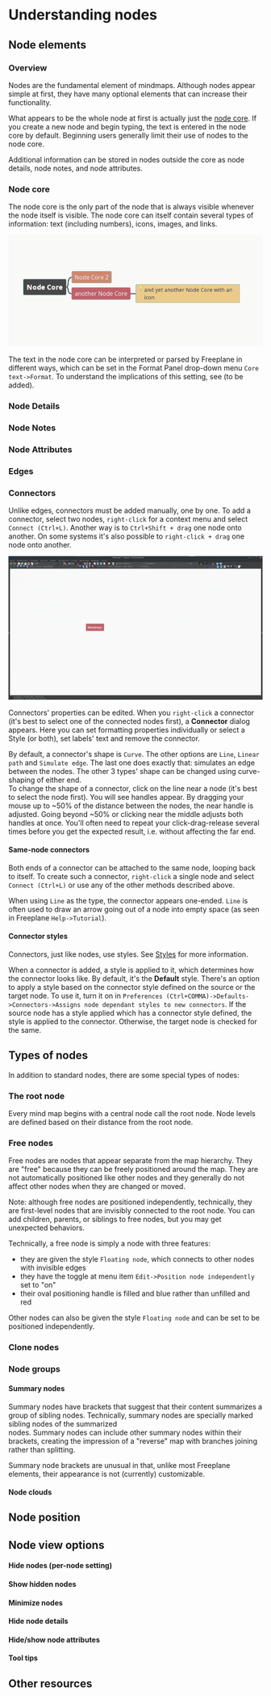 
# Understanding nodes
## Node elements
### Overview

Nodes are the fundamental element of mindmaps.
Although nodes appear simple at first, they have many optional elements that can increase their functionality.

What appears to be the whole node at first is actually just the [node core](glossary.md#node-core).
If you create a new node and begin typing, the text is entered in the node core by default.
Beginning users generally limit their use of nodes to the node core.

Additional information can be stored in nodes outside the core as node details, node notes, and node attributes.

### Node core

The node core is the only part of the node that is always visible whenever the node itself is visible.
The node core can itself contain several types of information: text (including numbers), icons,  images, and links.

![Several Node cores in a mindmap](images/node_core.png)

The text in the node core can be interpreted or parsed by Freeplane in different ways, which can be set in the Format Panel drop-down menu `Core text->Format`.
To understand the implications of this setting, see (to be added).

### Node Details

### Node Notes

### Node Attributes

### Edges

### Connectors

Unlike edges, connectors must be added manually, one by one.
To add a connector, select two nodes, `right-click` for a context menu and select `Connect (Ctrl+L)`.
Another way is to `Ctrl+Shift + drag` one node onto another.
On some systems it's also possible to `right-click + drag` one node onto another.

![connectors](images/connectors.gif)

Connectors' properties can be edited.
When you `right-click` a connector (it's best to select one of the connected nodes first), a **Connector** dialog appears.
Here you can set formatting properties individually or select a Style (or both), set labels' text and remove the connector.

By default, a connector's shape is `Curve`.
The other options are `Line`, `Linear path` and `Simulate edge`.
The last one does exactly that: simulates an edge between the nodes.
The other 3 types' shape can be changed using curve-shaping of either end.\
To change the shape of a connector, click on the line near a node (it's best to select the node first).
You will see handles appear.
By dragging your mouse up to ~50% of the distance between the nodes, the near handle is adjusted.
Going beyond ~50% or clicking near the middle adjusts both handles at once.
You'll often need to repeat your click-drag-release several times before you get the expected result, i.e. without affecting the far end.

#### Same-node connectors

Both ends of a connector can be attached to the same node, looping back to itself.
To create such a connector, `right-click` a single node and select `Connect (Ctrl+L)` or use any of the other methods described above.

When using `Line` as the type, the connector appears one-ended.
`Line` is often used to draw an arrow going out of a node into empty space (as seen in Freeplane `Help->Tutorial`).

#### Connector styles 

Connectors, just like nodes, use styles.
See [Styles](styles.md) for more information.

When a connector is added, a style is applied to it, which determines how the connector looks like.
By default, it's the **Default** style.
There's an option to apply a style based on the connector style defined on the source or the target node.
To use it, turn it on in `Preferences (Ctrl+COMMA)->Defaults->Connectors->Assigns node dependant styles to new connectors`.
If the source node has a style applied which has a connector style defined, the style is applied to the connector.
Otherwise, the target node is checked for the same.

## Types of nodes

In addition to standard nodes, there are some special types of nodes:

### The root node
Every mind map begins with a central node call the root node.
Node levels are defined based on their distance from the root node.

### Free nodes

Free nodes are nodes that appear separate from the map hierarchy.
They are "free" because they can be freely positioned around the map.
They are not automatically positioned like other nodes and they generally do not affect other nodes when they are changed or moved.

Note: although free nodes are positioned independently, technically, they are first-level nodes that are invisibly connected to the root node.
You can add children, parents, or siblings to free nodes, but you may get unexpected behaviors.

Technically, a free node is simply a node with three features:

* they are given the style `Floating node`, which connects to other nodes with invisible edges
* they have the toggle at menu item `Edit->Position node independently` set to "on"
* their oval positioning handle is filled and blue rather than unfilled and red

Other nodes can also be given the style `Floating node` and can be set to be positioned independently.

### Clone nodes
### Node groups
#### Summary nodes

Summary nodes have brackets that suggest that their content summarizes a group of sibling nodes.
Technically, summary nodes are specially marked sibling nodes of the summarized  
nodes.
Summary nodes can include other summary nodes within their brackets, creating the impression of a "reverse" map with branches joining rather than splitting.

Summary node brackets are unusual in that, unlike most Freeplane elements, their appearance is not (currently) customizable.

#### Node clouds

## Node position

## Node view options

#### Hide nodes (per-node setting)

#### Show hidden nodes

#### Minimize nodes

#### Hide node details

#### Hide/show node attributes

#### Tool tips

## Other resources

